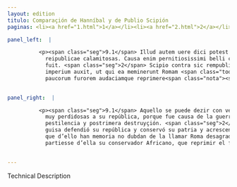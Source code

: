 ```yaml
---
layout: edition
titulo: Comparaçión de Hanníbal y de Publio Scipión
paginas: <li><a href="1.html">1</a></li><li><a href="2.html">2</a></li><li><a href="3.html">3</a></li><li><a href="4.html">4</a></li><li><a href="5.html">5</a></li><li><a href="6.html">6</a></li><li><a href="7.html">7</a></li><li><a href="8.html">8</a></li><li><a href="9.html">9</a></li><li><a href="10.html">10</a></li><li><a href="11.html">11</a></li><li><a href="12.html">12</a></li><li><a href="13.html">13</a></li>

panel_left:  |

          <p><span class="seg">9.1</span> Illud autem uere dici potest Hannibalem res gessisse magnas attamen suae
            reipublicae calamitosas. Causa enim pernitiosissimi belli causa pestis atque exitii
            fuit. <span class="seg">2</span> Scipio contra sic rempublicam suam protexit, patriam conseruauit,
            imperium auxit, ut qui ea meminerunt Romam <span class="tooltip">ingratam appellare<span class="tooltiptext">apellare ingratam <span class="siglas">S</span> </span></span> non dubitent, quae Aphricanum seruatorem urbis cedere ex urbe maluit, quam
            paucorum furorem audaciamque reprimere<span class="nota"><sup>2</sup><span class="texto_nota">Livio XXXVIII, 53.</span></span>.</p>
        

panel_right:  |

          <p><span class="seg">9.1</span> Aquello se puede dezir con verdad, que Hanníbal fizo cosas grandes, mas
            muy perdidosas a su república, porque fue causa de la guerra muy dañosa y fue causa de
            pestilencia y postrimera destruyçión. <span class="seg">2</span> Por el contrario, Scipión, de tal
            guisa defendió su república y conservó su patria y acrescentó el imperio d’ella, que los
            que d’ello han memoria no dubdan de la llamar Roma desagradeçida, por querer más que se
            partiesse d’ella su conservador Africano, que reprimir el furor y osadía de pocos.</p>
        

---
```


Technical Description 